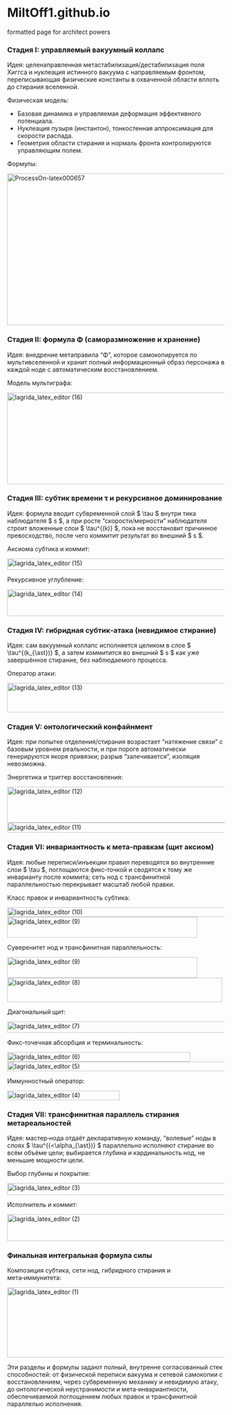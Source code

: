 # MiltOff1.github.io
formatted page for architect powers
### Стадия I: управляемый вакуумный коллапс

Идея: целенаправленная метастабилизация/дестабилизация поля Хиггса и нуклеация истинного вакуума с направляемым фронтом, переписывающая физические константы в охваченной области вплоть до стирания вселенной.

Физическая модель:

- Базовая динамика и управляемая деформация эффективного потенциала.
- Нуклеация пузыря (инстантон), тонкостенная аппроксимация для скорости распада.
- Геометрия области стирания и нормаль фронта контролируются управляющим полем.

Формулы:

<img width="532" height="351" alt="ProcessOn-latex000657" src="https://github.com/user-attachments/assets/703cec40-934f-4c3d-a15e-671ff96ddddd" />

### Стадия II: формула Φ (саморазмножение и хранение)

Идея: внедрение метаправила “Φ”, которое самокопируется по мультивселенной и хранит полный информационный образ персонажа в каждой ноде с автоматическим восстановлением.

Модель мультиграфа:

<img width="1360" height="212" alt="lagrida_latex_editor (16)" src="https://github.com/user-attachments/assets/187226e9-45db-43f1-beee-f67d65258596" />

### Стадия III: субтик времени τ и рекурсивное доминирование

Идея: формула вводит субвременной слой \$ \tau \$ внутри тика наблюдателя \$ s \$, а при росте “скорости/мерности” наблюдателя строит вложенные слои \$ \tau^{(k)} \$, пока не восстановит причинное превосходство, после чего коммитит результат во внешний \$ s \$.

Аксиома субтика и коммит:

<img width="700" height="26" alt="lagrida_latex_editor (15)" src="https://github.com/user-attachments/assets/62354367-225e-4752-8406-18b13aeaa671" />

Рекурсивное углубление:

<img width="1147" height="62" alt="lagrida_latex_editor (14)" src="https://github.com/user-attachments/assets/0ad46aef-6b27-44a1-a517-c66b4616ee81" />


### Стадия IV: гибридная субтик‑атака (невидимое стирание)

Идея: сам вакуумный коллапс исполняется целиком в слое \$ \tau^{(k_{\ast})} \$, а затем коммитится во внешний \$ s \$ как уже завершённое стирание, без наблюдаемого процесса.

Оператор атаки:

<img width="677" height="68" alt="lagrida_latex_editor (13)" src="https://github.com/user-attachments/assets/f3986ea4-c708-4413-8585-a4f229618646" />

### Стадия V: онтологический конфайнмент

Идея: при попытке отделения/стирания возрастает “натяжение связи” с базовым уровнем реальности, и при пороге автоматически генерируются якоря привязки; разрыв “залечивается”, изоляция невозможна.

Энергетика и триггер восстановления:

<img width="785" height="83" alt="lagrida_latex_editor (12)" src="https://github.com/user-attachments/assets/2368454a-ad2a-4826-9b7c-5628d016331b" />

<img width="1170" height="23" alt="lagrida_latex_editor (11)" src="https://github.com/user-attachments/assets/df5182e0-0851-462f-8bb9-dc0a33b80413" />

### Стадия VI: инвариантность к мета‑правкам (щит аксиом)

Идея: любые переписи/инъекции правил переводятся во внутренние слои \$ \tau \$, поглощаются фикс‑точкой и сводятся к тому же инварианту после коммита; сеть нод с трансфинитной параллельностью перекрывает масштаб любой правки.

Класс правок и инвариантность субтика:


<img width="704" height="22" alt="lagrida_latex_editor (10)" src="https://github.com/user-attachments/assets/085df3cd-f6a5-4ad5-baf1-d75b10b14ef5" />


<img width="440" height="48" alt="lagrida_latex_editor (9)" src="https://github.com/user-attachments/assets/751a75a6-261b-40c4-ae8d-e3379ad9383b" />


Суверенитет нод и трансфинитная параллельность:

<img width="440" height="48" alt="lagrida_latex_editor (9)" src="https://github.com/user-attachments/assets/2de4fe17-59f0-4b60-ba74-2aca88d70832" />

<img width="498" height="56" alt="lagrida_latex_editor (8)" src="https://github.com/user-attachments/assets/f6d8a7b6-4d5b-48c5-94d7-d5ded411bb04" />

Диагональный щит:

<img width="791" height="26" alt="lagrida_latex_editor (7)" src="https://github.com/user-attachments/assets/3bf1f8f0-09a7-40d9-b965-74cb6ca7e440" />

Фикс‑точечная абсорбция и терминальность:

<img width="424" height="22" alt="lagrida_latex_editor (6)" src="https://github.com/user-attachments/assets/9dc82c5a-f0bb-4445-870b-d0e4049fe67e" />


<img width="918" height="22" alt="lagrida_latex_editor (5)" src="https://github.com/user-attachments/assets/730b3ca8-38ee-4bca-a6d0-9085d8373381" />


Иммунностный оператор:

<img width="260" height="22" alt="lagrida_latex_editor (4)" src="https://github.com/user-attachments/assets/bdc7ae5f-1143-464f-b46e-7538df5c8493" />

### Стадия VII: трансфинитная параллель стирания метареальностей

Идея: мастер‑нода отдаёт декларативную команду, “волевые” ноды в слоях \$ \tau^{(<\alpha_{\ast})} \$ параллельно исполняют стирание во всём объёме цели; выбирается глубина и кардинальность нод, не меньшие мощности цели.

Выбор глубины и покрытие:

<img width="653" height="27" alt="lagrida_latex_editor (3)" src="https://github.com/user-attachments/assets/9498325a-63a6-4bc0-bfb4-77be97fe68d5" />

Исполнитель и коммит:

<img width="1079" height="62" alt="lagrida_latex_editor (2)" src="https://github.com/user-attachments/assets/bddb7fa6-df30-4f43-96b6-12133c4fdc87" />

### Финальная интегральная формула силы

Композиция субтика, сети нод, гибридного стирания и мета‑иммунитета:

<img width="1709" height="162" alt="lagrida_latex_editor (1)" src="https://github.com/user-attachments/assets/8d6971e2-08db-479e-bd5d-56ec38a5a1d7" />

Эти разделы и формулы задают полный, внутренне согласованный стек способностей: от физической переписи вакуума и сетевой самокопии с восстановлением, через субвременную механику и невидимую атаку, до онтологической неустранимости и мета‑инвариантности, обеспечиваемой поглощением любых правок и трансфинитной параллелью исполнения.
